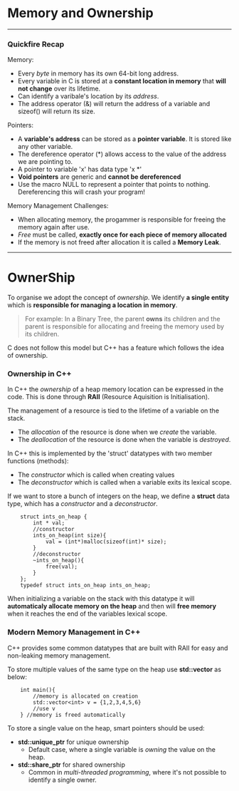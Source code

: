 # Memory and Ownership
---
### Quickfire Recap
Memory:
- Every *byte* in memory has its own 64-bit long address.
- Every variable in C is stored at a **constant location in memory** that **will not change** over its lifetime.
- Can identify a varibale's location by its *address*.
- The address operator (&) will return the address of a variable and sizeof() will return its size.

Pointers:
- A **variable's address** can be stored as a **pointer variable**. It is stored like any other variable.
- The dereference operator (*) allows access to the value of the address we are pointing to.
- A pointer to variable 'x' has data type 'x *'
- **Void pointers** are generic and **cannot be dereferenced**
- Use the macro NULL to represent a pointer that points to nothing. Dereferencing this will crash your program!


Memory Management Challenges:

- When allocating memory, the progammer is responsible for freeing the memory again after use.
- *Free* must be called, **exactly once for each piece of memory allocated**
- If the memory is not freed after allocation it is called a **Memory Leak**.

---

# OwnerShip

To organise we adopt the concept of *ownership*. We identify **a single entity** which is **responsible for managing a location in memory**.

>For example:
In a Binary Tree, the parent **owns** its children and the parent is responsible for allocating and freeing the memory used by its children.

C does not follow this model but C++ has a feature which follows the idea of ownership. 

### Ownership in C++

In C++ the *ownership* of a heap memory location can be expressed in the code. This is done through **RAII** (Resource Aquisition is Initialisation).

The management of a resource is tied to the lifetime of a variable on the stack.
- The *allocation* of the resource is done when we *create* the variable.
- The *deallocation* of the resource is done when the variable is *destroyed*.

In C++ this is implemented by the 'struct' datatypes with two member functions (methods):
- The *constructor* which is called when creating values
- The *deconstructor* which is called when a variable exits its lexical scope.

If we want to store a bunch of integers on the heap, we define a **struct** data type, which has a *constructor* and a *deconstructor*.

        struct ints_on_heap {
            int * val;
            //constructor
            ints_on_heap(int size){
                val = (int*)malloc(sizeof(int)* size);
            }
            //deconstructor
            ~ints_on_heap(){
                free(val);
            }
        };
        typedef struct ints_on_heap ints_on_heap;

When initializing a variable on the stack with this datatype it will **automaticaly allocate memory on the heap** and then will **free memory** when it reaches the end of the variables lexical scope.

### Modern Memory Management in C++

C++ provides some common datatypes that are built with RAII for easy and non-leaking memory management.

To store multiple values of the same type on the heap use **std::vector** as below:

        int main(){
            //memory is allocated on creation
            std::vector<int> v = {1,2,3,4,5,6} 
            //use v
        } //memory is freed automatically
        
To store a single value on the heap, smart pointers should be used:
- **std::unique_ptr** for unique ownership
    - Default case, where a single variable is *owning* the value on the heap. 
- **std::share_ptr** for shared ownership
    - Common in *multi-threaded programming*, where it's not possible to identify a single owner. 
        


